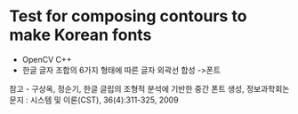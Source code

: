 # Test for composing contours to make Korean fonts

- OpenCV C++
- 한글 글자 조합의 6가지 형태에 따른 글자 외곽선 합성 ->폰트 

참고 - 구상옥, 정순기, 한글 글립의 조형적 분석에 기반한 중간 폰트 생성, 정보과학회논문지 : 시스템 및 이론(CST), 36(4):311-325, 2009
